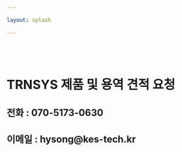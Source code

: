 ```yaml
---

layout: splash

---
```

<br>
<br>
<h1>TRNSYS 제품 및 용역 견적 요청</h1>
<h2>전화 : 070-5173-0630</h2>
<h2>이메일 : hysong@kes-tech.kr</h2>